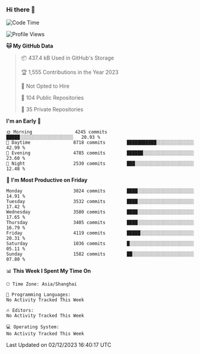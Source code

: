 ### Hi there 👋

<!--
**qbosen/qbosen** is a ✨ _special_ ✨ repository because its `README.md` (this file) appears on your GitHub profile.

Here are some ideas to get you started:

- 🔭 I’m currently working on ...
- 🌱 I’m currently learning ...
- 👯 I’m looking to collaborate on ...
- 🤔 I’m looking for help with ...
- 💬 Ask me about ...
- 📫 How to reach me: ...
- 😄 Pronouns: ...
- ⚡ Fun fact: ...
-->

<!--START_SECTION:waka-->
![Code Time](http://img.shields.io/badge/Code%20Time-2%2C111%20hrs%2036%20mins-blue)

![Profile Views](http://img.shields.io/badge/Profile%20Views-55-blue)

**🐱 My GitHub Data** 

> 📦 437.4 kB Used in GitHub's Storage 
 > 
> 🏆 1,555 Contributions in the Year 2023
 > 
> 🚫 Not Opted to Hire
 > 
> 📜 104 Public Repositories 
 > 
> 🔑 35 Private Repositories 
 > 
**I'm an Early 🐤** 

```text
🌞 Morning                4245 commits        █████░░░░░░░░░░░░░░░░░░░░   20.93 % 
🌆 Daytime                8718 commits        ███████████░░░░░░░░░░░░░░   42.99 % 
🌃 Evening                4785 commits        ██████░░░░░░░░░░░░░░░░░░░   23.60 % 
🌙 Night                  2530 commits        ███░░░░░░░░░░░░░░░░░░░░░░   12.48 % 
```
📅 **I'm Most Productive on Friday** 

```text
Monday                   3024 commits        ████░░░░░░░░░░░░░░░░░░░░░   14.91 % 
Tuesday                  3532 commits        ████░░░░░░░░░░░░░░░░░░░░░   17.42 % 
Wednesday                3580 commits        ████░░░░░░░░░░░░░░░░░░░░░   17.65 % 
Thursday                 3405 commits        ████░░░░░░░░░░░░░░░░░░░░░   16.79 % 
Friday                   4119 commits        █████░░░░░░░░░░░░░░░░░░░░   20.31 % 
Saturday                 1036 commits        █░░░░░░░░░░░░░░░░░░░░░░░░   05.11 % 
Sunday                   1582 commits        ██░░░░░░░░░░░░░░░░░░░░░░░   07.80 % 
```


📊 **This Week I Spent My Time On** 

```text
🕑︎ Time Zone: Asia/Shanghai

💬 Programming Languages: 
No Activity Tracked This Week

🔥 Editors: 
No Activity Tracked This Week

💻 Operating System: 
No Activity Tracked This Week
```


 Last Updated on 02/12/2023 16:40:17 UTC
<!--END_SECTION:waka-->
